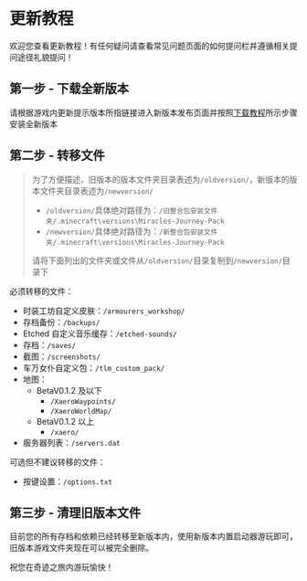 # 更新教程

欢迎您查看更新教程！有任何疑问请查看常见问题页面的如何提问栏并遵循相关提问途径礼貌提问！

## 第一步 - 下载全新版本

请根据游戏内更新提示版本所指链接进入新版本发布页面并按照[下载教程](./install)所示步骤安装全新版本

## 第二步 - 转移文件

> 为了方便描述，旧版本的版本文件夹目录表述为`/oldversion/`，新版本的版本文件夹目录表述为`/newversion/`
>
> - `/oldversion/`具体绝对路径为：`/旧整合包安装文件夹/.minecraft\versions\Miracles-Journey-Pack`
> - `/newversion/`具体绝对路径为：`/新整合包安装文件夹/.minecraft\versions\Miracles-Journey-Pack`
>
> 请将下面列出的文件夹或文件从`/oldversion/`目录复制到`/newversion/`目录下

必须转移的文件：

- 时装工坊自定义皮肤：`/armourers_workshop/`
- 存档备份：`/backups/`
- Etched 自定义音乐缓存：`/etched-sounds/`
- 存档：`/saves/`
- 截图：`/screenshots/`
- 车万女仆自定义包：`/tlm_custom_pack/`
- 地图：
    - BetaV0.1.2 及以下
        - `/XaeroWaypoints/`
        - `/XaeroWorldMap/`
    - BetaV0.1.2 以上
        - `/xaero/`
- 服务器列表：`/servers.dat`

可选但不建议转移的文件：

- 按键设置：`/options.txt`

## 第三步 - 清理旧版本文件

目前您的所有存档和依赖已经转移至新版本内，使用新版本内置启动器游玩即可，旧版本游戏文件夹现在可以被完全删除。

祝您在奇迹之旅内游玩愉快！